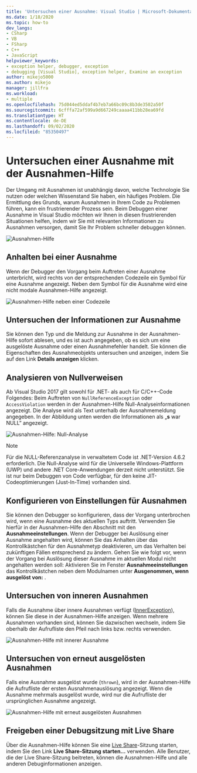 ```yaml
---
title: 'Untersuchen einer Ausnahme: Visual Studio | Microsoft-Dokumentation'
ms.date: 1/18/2020
ms.topic: how-to
dev_langs:
- CSharp
- VB
- FSharp
- C++
- JavaScript
helpviewer_keywords:
- exception helper, debugger, exception
- debugging [Visual Studio], exception helper, Examine an exception
author: mikejo5000
ms.author: mikejo
manager: jillfra
ms.workload:
- multiple
ms.openlocfilehash: 75d044ed5ddaf4b7eb7a66bc09c8b3de3502a50f
ms.sourcegitcommit: 6cfffa72af599a9d667249caaaa411bb28ea69fd
ms.translationtype: HT
ms.contentlocale: de-DE
ms.lasthandoff: 09/02/2020
ms.locfileid: "85350497"
---
```

# <a name="inspect-an-exception-using-the-exception-helper"></a>Untersuchen einer Ausnahme mit der Ausnahmen-Hilfe 

Der Umgang mit Ausnahmen ist unabhängig davon, welche Technologie Sie nutzen oder welchen Wissenstand Sie haben, ein häufiges Problem. Die Ermittlung des Grunds, warum Ausnahmen in Ihrem Code zu Problemen führen, kann ein frustrierender Prozess sein. Beim Debuggen einer Ausnahme in Visual Studio möchten wir Ihnen in diesen frustrierenden Situationen helfen, indem wir Sie mit relevanten Informationen zu Ausnahmen versorgen, damit Sie Ihr Problem schneller debuggen können.

![Ausnahmen-Hilfe](media/debugger-exception-helper-default.png)

## <a name="pause-on-the-exception"></a>Anhalten bei einer Ausnahme
Wenn der Debugger den Vorgang beim Auftreten einer Ausnahme unterbricht, wird rechts von der entsprechenden Codezeile ein Symbol für eine Ausnahme angezeigt. Neben dem Symbol für die Ausnahme wird eine nicht modale Ausnahmen-Hilfe angezeigt.

![Ausnahmen-Hilfe neben einer Codezeile](media/debugger-exception-helper-locerror.png)

## <a name="inspect-exception-info"></a>Untersuchen der Informationen zur Ausnahme
Sie können den Typ und die Meldung zur Ausnahme in der Ausnahmen-Hilfe sofort ablesen, und es ist auch angegeben, ob es sich um eine ausgelöste Ausnahme oder einen Ausnahmefehler handelt. Sie können die Eigenschaften des Ausnahmeobjekts untersuchen und anzeigen, indem Sie auf den Link **Details anzeigen** klicken.

## <a name="analyze-null-references"></a>Analysieren von Nullverweisen
Ab Visual Studio 2017 gilt sowohl für .NET- als auch für C/C++-Code Folgendes: Beim Auftreten von `NullReferenceException` oder `AccessViolation` werden in der Ausnahmen-Hilfe Null-Analyseinformationen angezeigt. Die Analyse wird als Text unterhalb der Ausnahmemeldung angegeben. In der Abbildung unten werden die Informationen als „**s** war NULL“ angezeigt.

![Ausnahmen-Hilfe: Null-Analyse](media/debugger-exception-helper-default.png)


> [!NOTE]
> Für die NULL-Referenzanalyse in verwaltetem Code ist .NET-Version 4.6.2 erforderlich. Die Null-Analyse wird für die Universelle Windows-Plattform (UWP) und andere .NET Core-Anwendungen derzeit nicht unterstützt. Sie ist nur beim Debuggen von Code verfügbar, für den keine JIT-Codeoptimierungen (Just-In-Time) vorhanden sind.

## <a name="configure-exception-settings"></a>Konfigurieren von Einstellungen für Ausnahmen 
Sie können den Debugger so konfigurieren, dass der Vorgang unterbrochen wird, wenn eine Ausnahme des aktuellen Typs auftritt. Verwenden Sie hierfür in der Ausnahmen-Hilfe den Abschnitt mit den **Ausnahmeeinstellungen**. Wenn der Debugger bei Auslösung einer Ausnahme angehalten wird, können Sie das Anhalten über das Kontrollkästchen für den Ausnahmetyp deaktivieren, um das Verhalten bei zukünftigen Fällen entsprechend zu ändern. Gehen Sie wie folgt vor, wenn der Vorgang bei Auslösung dieser Ausnahme im aktuellen Modul nicht angehalten werden soll: Aktivieren Sie im Fenster **Ausnahmeeinstellungen** das Kontrollkästchen neben dem Modulnamen unter **Ausgenommen, wenn ausgelöst von:** . 

## <a name="inspect-inner-exceptions"></a>Untersuchen von inneren Ausnahmen 
Falls die Ausnahme über innere Ausnahmen verfügt ([InnerException](https://docs.microsoft.com/dotnet/api/system.exception.innerexception)), können Sie diese in der Ausnahmen-Hilfe anzeigen. Wenn mehrere Ausnahmen vorhanden sind, können Sie dazwischen wechseln, indem Sie oberhalb der Aufrufliste den Pfeil nach links bzw. rechts verwenden.

![Ausnahmen-Hilfe mit innerer Ausnahme](media/debugger-exception-helper-innerexception.png)

## <a name="inspect-rethrown-exceptions"></a>Untersuchen von erneut ausgelösten Ausnahmen
Falls eine Ausnahme ausgelöst wurde (`thrown`), wird in der Ausnahmen-Hilfe die Aufrufliste der ersten Ausnahmenauslösung angezeigt. Wenn die Ausnahme mehrmals ausgelöst wurde, wird nur die Aufrufliste der ursprünglichen Ausnahme angezeigt.

![Ausnahmen-Hilfe mit erneut ausgelösten Ausnahmen](media/debugger-exception-helper-innerexception.png)

## <a name="share-a-debug-session-with-live-share"></a>Freigeben einer Debugsitzung mit Live Share
Über die Ausnahmen-Hilfe können Sie eine [Live Share](https://docs.microsoft.com/visualstudio/liveshare/)-Sitzung starten, indem Sie den Link **Live Share-Sitzung starten...** verwenden. Alle Benutzer, die der Live Share-Sitzung beitreten, können die Ausnahmen-Hilfe und alle anderen Debuginformationen anzeigen.
